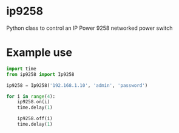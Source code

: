 # ip9258
Python class to control an IP Power 9258 networked power switch

# Example use

```python
import time
from ip9258 import Ip9258

ip9258 = Ip9258('192.168.1.10', 'admin', 'password')

for i in range(4):
    ip9258.on(i)
    time.delay(1)

    ip9258.off(i)
    time.delay(1)
```
